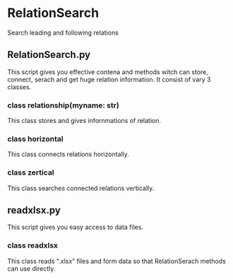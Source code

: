 # RelationSearch
Search leading and following relations

## RelationSearch.py
This script gives you effective contena and methods witch can store, connect, serach and get huge relation information.
It consist of vary 3 classes.

### class relationship(myname: str)
This class stores and gives infornmations of relation.

### class horizontal
This class connects relations horizontally.

### class zertical
This class searches connected relations vertically.

## readxlsx.py
This script gives you easy access to data files.

### class readxlsx
This class reads ".xlsx" files and form data so that RelationSerach methods can use directly.